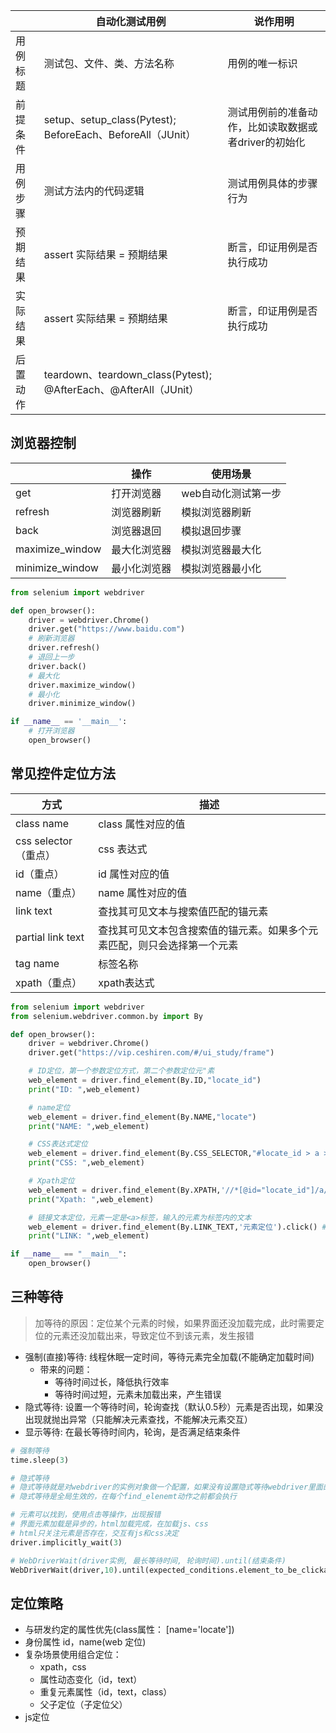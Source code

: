 || 自动化测试用例 | 说作用明 |
|-------|-------|-------|
|用例标题|	测试包、文件、类、方法名称|	用例的唯一标识|
|前提条件|	setup、setup_class(Pytest); BeforeEach、BeforeAll（JUnit）	|测试用例前的准备动作，比如读取数据或者driver的初始化|
|用例步骤|	测试方法内的代码逻辑|	测试用例具体的步骤行为|
|预期结果|	assert 实际结果 = 预期结果|	断言，印证用例是否执行成功|
|实际结果|	assert 实际结果 = 预期结果|	断言，印证用例是否执行成功|
|后置动作|	teardown、teardown_class(Pytest); @AfterEach、@AfterAll（JUnit）||

## 浏览器控制
|	|操作|	使用场景|
|-------|-------|-------|
|get|	打开浏览器|	web自动化测试第一步|
|refresh|	浏览器刷新|	模拟浏览器刷新|
|back|	浏览器退回|	模拟退回步骤|
|maximize_window|	最大化浏览器|	模拟浏览器最大化|
|minimize_window|	最小化浏览器|	模拟浏览器最小化|
```python
from selenium import webdriver

def open_browser():
    driver = webdriver.Chrome()
    driver.get("https://www.baidu.com")
    # 刷新浏览器
    driver.refresh()
    # 退回上一步
    driver.back()
    # 最大化
    driver.maximize_window()
    # 最小化
    driver.minimize_window()

if __name__ == '__main__':
    # 打开浏览器
    open_browser()
```
## 常见控件定位方法
|方式|	描述|
|-------|-------|
|class name|class 属性对应的值|
|css selector（重点）|	css 表达式|
|id（重点）|	id 属性对应的值|
|name（重点）|	name 属性对应的值|
|link text|	查找其可见文本与搜索值匹配的锚元素|
|partial link text|	查找其可见文本包含搜索值的锚元素。如果多个元素匹配，则只会选择第一个元素|
|tag name|	标签名称|
|xpath（重点）|	xpath表达式|
```python
from selenium import webdriver
from selenium.webdriver.common.by import By

def open_browser():
    driver = webdriver.Chrome()
    driver.get("https://vip.ceshiren.com/#/ui_study/frame")

    # ID定位，第一个参数定位方式，第二个参数定位元"素
    web_element = driver.find_element(By.ID,"locate_id")
    print("ID: ",web_element)

    # name定位
    web_element = driver.find_element(By.NAME,"locate")
    print("NAME: ",web_element)

    # CSS表达式定位
    web_element = driver.find_element(By.CSS_SELECTOR,"#locate_id > a > span")
    print("CSS: ",web_element)

    # Xpath定位
    web_element = driver.find_element(By.XPATH,'//*[@id="locate_id"]/a/span')
    print("Xpath: ",web_element)

    # 链接文本定位，元素一定是<a>标签，输入的元素为标签内的文本
    web_element = driver.find_element(By.LINK_TEXT,'元素定位').click() # click() 点击操作
    print("LINK: ",web_element)

if __name__ == "__main__":
    open_browser()
```

## 三种等待
> 加等待的原因：定位某个元素的时候，如果界面还没加载完成，此时需要定位的元素还没加载出来，导致定位不到该元素，发生报错
* 强制(直接)等待: 线程休眠一定时间，等待元素完全加载(不能确定加载时间)
    * 带来的问题：
        * 等待时间过长，降低执行效率
        * 等待时间过短，元素未加载出来，产生错误
* 隐式等待: 设置一个等待时间，轮询查找（默认0.5秒）元素是否出现，如果没出现就抛出异常（只能解决元素查找，不能解决元素交互）
* 显示等待: 在最长等待时间内，轮询，是否满足结束条件
```python
# 强制等待
time.sleep(3)

# 隐式等待
# 隐式等待就是对webdriver的实例对象做一个配置，如果没有设置隐式等待webdriver里面的超时时间属性默认是0
# 隐式等待是全局生效的，在每个find_elenemt动作之前都会执行

# 元素可以找到，使用点击等操作，出现报错
# 界面元素加载是异步的，html加载完成，在加载js、css
# html只关注元素是否存在，交互有js和css决定
driver.implicitly_wait(3)

# WebDriverWait(driver实例, 最长等待时间, 轮询时间).until(结束条件)
WebDriverWait(driver,10).until(expected_conditions.element_to_be_clickable((By.ID,"success_btn")))

```
## 定位策略
* 与研发约定的属性优先(class属性： [name='locate'])
* 身份属性 id，name(web 定位)
* 复杂场景使用组合定位：
    * xpath，css
    * 属性动态变化（id，text）
    * 重复元素属性（id，text，class）
    * 父子定位（子定位父）
* js定位